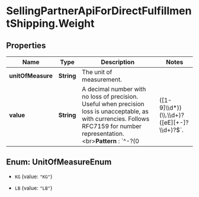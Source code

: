 # SellingPartnerApiForDirectFulfillmentShipping.Weight

## Properties

Name | Type | Description | Notes
------------ | ------------- | ------------- | -------------
**unitOfMeasure** | **String** | The unit of measurement. | 
**value** | **String** | A decimal number with no loss of precision. Useful when precision loss is unacceptable, as with currencies. Follows RFC7159 for number representation.  &lt;br&gt;**Pattern** : &#x60;^-?(0|([1-9]\\\\d*))(\\\\.\\\\d+)?([eE][+-]?\\\\d+)?$&#x60;. | 



## Enum: UnitOfMeasureEnum


* `KG` (value: `"KG"`)

* `LB` (value: `"LB"`)




